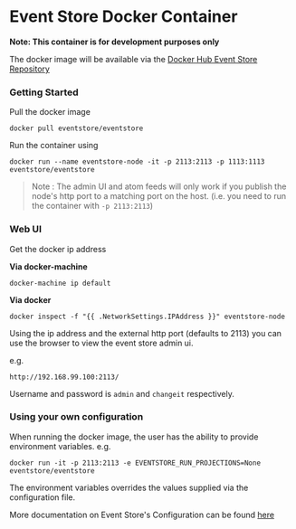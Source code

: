 # Event Store Docker Container
**Note: This container is for development purposes only**

The docker image will be available via the [Docker Hub Event Store Repository]( https://hub.docker.com/r/eventstore/eventstore/)

### Getting Started ###
Pull the docker image
```
docker pull eventstore/eventstore
```
Run the container using 
```
docker run --name eventstore-node -it -p 2113:2113 -p 1113:1113 eventstore/eventstore
```

> Note : The admin UI and atom feeds will only work if you publish the node's http port to a matching port on the host. (i.e. you need to run the container with `-p 2113:2113`)

### Web UI ###

Get the docker ip address 

**Via docker-machine**
```
docker-machine ip default
```
**Via docker**
```
docker inspect -f "{{ .NetworkSettings.IPAddress }}" eventstore-node
```
Using the ip address and the external http port (defaults to 2113) you can use the browser to view the event store admin ui.

e.g.
```
http://192.168.99.100:2113/
```
Username and password is `admin` and `changeit` respectively.

### Using your own configuration ###
When running the docker image, the user has the ability to provide environment variables.
e.g.
```
docker run -it -p 2113:2113 -e EVENTSTORE_RUN_PROJECTIONS=None eventstore/eventstore
```
The environment variables overrides the values supplied via the configuration file. 

More documentation on Event Store's Configuration can be found [here](http://docs.geteventstore.com/server/3.5.0/command-line-arguments/)

